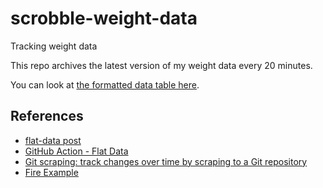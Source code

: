 # scrobble-weight-data

Tracking weight data

This repo archives the latest version of my weight data every 20 minutes.

You can look at [the formatted data table here](https://flatgithub.com/daneroo/scrobble-weight-data?filename=formatted.json&filters=&sort=stamp%2Cdesc&stickyColumnName=stamp).

## References

- [flat-data post](https://next.github.com/projects/flat-data)
- [GitHub Action - Flat Data](https://github.com/marketplace/actions/flat-data)
- [Git scraping: track changes over time by scraping to a Git repository](https://simonwillison.net/2020/Oct/9/git-scraping/)
- [Fire Example](https://github.com/simonw/ca-fires-history)
